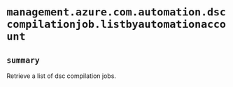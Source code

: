 # `management.azure.com.automation.dsccompilationjob.listbyautomationaccount`

## `summary`
Retrieve a list of dsc compilation jobs.


